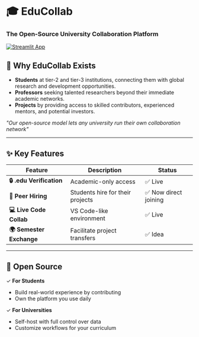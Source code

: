 # 🎓 EduCollab  
### **The Open-Source University Collaboration Platform**  
[![Streamlit App](https://static.streamlit.io/badges/streamlit_badge_black_white.svg)](https://studentcollabarjun.streamlit.app/)  



## 🌟 **Why EduCollab Exists**  
- **Students** at tier-2 and tier-3 institutions, connecting them with global research and development opportunities.  
- **Professors** seeking talented researchers beyond their immediate academic networks.  
- **Projects** by providing access to skilled contributors, experienced mentors, and potential investors. 

*"Our open-source model lets any university run their own collaboration network"*  

---

## ✨ **Key Features**  
| Feature | Description | Status |
|---------|------------|--------|
| **🔒 .edu Verification** | Academic-only access | ✅ Live |
| **👥 Peer Hiring** | Students hire for their projects | ✅ Now direct joining |
| **💻 Live Code Collab** | VS Code-like environment | ✅ Live |
| **🌍 Semester Exchange** | Facilitate project transfers | ✅ Idea |

---

## 🔮 **Open Source**  
✓ **For Students**  
- Build real-world experience by contributing  
- Own the platform you use daily  

✓ **For Universities**  
- Self-host with full control over data  
- Customize workflows for your curriculum  






